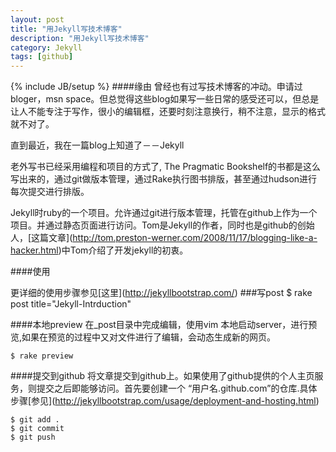 ```yaml
---
layout: post
title: "用Jekyll写技术博客"
description: "用Jekyll写技术博客"
category: Jekyll
tags: [github]
---
```

{% include JB/setup %}
####缘由
曾经也有过写技术博客的冲动。申请过bloger，msn space。但总觉得这些blog如果写一些日常的感受还可以，但总是让人不能专注于写作，很小的编辑框，还要时刻注意换行，稍不注意，显示的格式就不对了。
   
直到最近，我在一篇blog上知道了－－Jekyll
   
老外写书已经采用编程和项目的方式了, The Pragmatic Bookshelf的书都是这么写出来的，通过git做版本管理，通过Rake执行图书排版，甚至通过hudson进行每次提交进行排版。
   
Jekyll时ruby的一个项目。允许通过git进行版本管理，托管在github上作为一个项目。并通过静态页面进行访问。Tom是Jekyll的作者，同时也是github的创始人，\[这篇文章\](http://tom.preston-werner.com/2008/11/17/blogging-like-a-hacker.html)中Tom介绍了开发jekyll的初衷。
   
####使用
   
更详细的使用步骤参见\[这里\](http://jekyllbootstrap.com/)
###写post
    $ rake post title="Jekyll-Intrduction"
   
####本地preview
在_post目录中完成编辑，使用vim 本地启动server，进行预览,如果在预览的过程中又对文件进行了编辑，会动态生成新的网页。

    $ rake preview
####提交到github
将文章提交到github上。如果使用了github提供的个人主页服务，则提交之后即能够访问。首先要创建一个 “用户名.github.com”的仓库.具体步骤\[参见\](http://jekyllbootstrap.com/usage/deployment-and-hosting.html)

    $ git add .
    $ git commit
    $ git push
    
   
   
